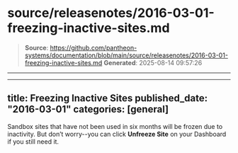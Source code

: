 # source/releasenotes/2016-03-01-freezing-inactive-sites.md

> **Source**: https://github.com/pantheon-systems/documentation/blob/main/source/releasenotes/2016-03-01-freezing-inactive-sites.md
> **Generated**: 2025-08-14 09:57:26

---

---
title: Freezing Inactive Sites
published_date: "2016-03-01"
categories: [general]
---
Sandbox sites that have not been used in six months will be frozen due to inactivity. But don’t worry--you can click **Unfreeze Site** on your Dashboard if you still need it.
